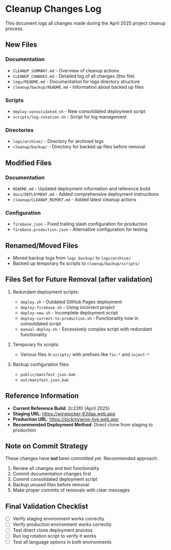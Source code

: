 # Cleanup Changes Log

This document logs all changes made during the April 2025 project cleanup process.

## New Files

### Documentation
- `CLEANUP_SUMMARY.md` - Overview of cleanup actions
- `CLEANUP_CHANGES.md` - Detailed log of all changes (this file)
- `logs/README.md` - Documentation for logs directory structure
- `cleanup/backup/README.md` - Information about backed up files

### Scripts
- `deploy-consolidated.sh` - New consolidated deployment script
- `scripts/log-rotation.sh` - Script for log management

### Directories
- `logs/archive/` - Directory for archived logs
- `cleanup/backup/` - Directory for backed up files before removal

## Modified Files

### Documentation
- `README.md` - Updated deployment information and reference build
- `docs/DEPLOYMENT.md` - Added comprehensive deployment instructions
- `cleanup/CLEANUP_REPORT.md` - Added latest cleanup actions

### Configuration
- `firebase.json` - Fixed trailing slash configuration for production
- `firebase.production.json` - Alternative configuration for testing

## Renamed/Moved Files
- Moved backup logs from `logs_backup/` to `logs/archive/`
- Backed up temporary fix scripts to `cleanup/backup/scripts/`

## Files Set for Future Removal (after validation)
1. Redundant deployment scripts:
   - `deploy.sh` - Outdated GitHub Pages deployment
   - `deploy-firebase.sh` - Using incorrect project
   - `deploy-new.sh` - Incomplete deployment script
   - `deploy-current-to-production.sh` - Functionality now in consolidated script
   - `manual-deploy.sh` - Excessively complex script with redundant functionality

2. Temporary fix scripts:
   - Various files in `scripts/` with prefixes like `fix-*` and `inject-*`

3. Backup configuration files:
   - `public/manifest.json.bak`
   - `out/manifest.json.bak`

## Reference Information

- **Current Reference Build**: 2c23f0 (April 2025)
- **Staging URL**: https://winepicker-63daa.web.app
- **Production URL**: https://pickmywine-live.web.app
- **Recommended Deployment Method**: Direct clone from staging to production

## Note on Commit Strategy

These changes have **not** been committed yet. Recommended approach:

1. Review all changes and test functionality
2. Commit documentation changes first
3. Commit consolidated deployment script
4. Backup unused files before removal
5. Make proper commits of removals with clear messages

## Final Validation Checklist

- [ ] Verify staging environment works correctly
- [ ] Verify production environment works correctly
- [ ] Test direct clone deployment process
- [ ] Run log rotation script to verify it works
- [ ] Test all language options in both environments